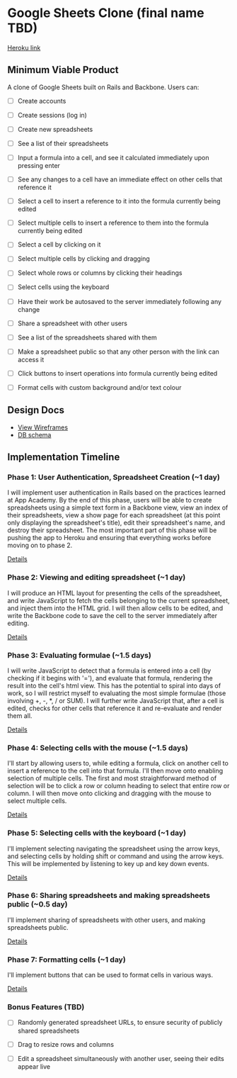 # Google Sheets Clone (final name TBD)

[Heroku link][heroku]

[heroku]: http://google-sheets-clone.herokuapp.com

## Minimum Viable Product
A clone of Google Sheets built on Rails and Backbone. Users can:

- [ ] Create accounts
- [ ] Create sessions (log in)
- [ ] Create new spreadsheets
- [ ] See a list of their spreadsheets
- [ ] Input a formula into a cell, and see it calculated immediately upon pressing enter
- [ ] See any changes to a cell have an immediate effect on other cells that reference it
- [ ] Select a cell to insert a reference to it into the formula currently being edited
- [ ] Select multiple cells to insert a reference to them into the formula currently being edited
- [ ] Select a cell by clicking on it
- [ ] Select multiple cells by clicking and dragging
- [ ] Select whole rows or columns by clicking their headings
- [ ] Select cells using the keyboard
- [ ] Have their work be autosaved to the server immediately following any change
- [ ] Share a spreadsheet with other users
- [ ] See a list of the spreadsheets shared with them
- [ ] Make a spreadsheet public so that any other person with the link can access it
- [ ] Click buttons to insert operations into formula currently being edited
- [ ] Format cells with custom background and/or text colour


## Design Docs
* [View Wireframes][views]
* [DB schema][schema]

[views]: ./docs/views.md
[schema]: ./docs/schema.md

## Implementation Timeline

### Phase 1: User Authentication, Spreadsheet Creation (~1 day)
I will implement user authentication in Rails based on the practices learned at
App Academy. By the end of this phase, users will be able to create spreadsheets using
a simple text form in a Backbone view, view an index of their spreadsheets, view a show page for each spreadsheet (at this point only displaying the spreadsheet's title), edit their spreadsheet's name, and destroy their spreadsheet. The most important part of this phase will
be pushing the app to Heroku and ensuring that everything works before moving on
to phase 2.

[Details][phase-one]

### Phase 2: Viewing and editing spreadsheet (~1 day)
I will produce an HTML layout for presenting the cells of the spreadsheet, and write JavaScript to fetch the cells belonging to the current spreadsheet, and inject them into the HTML grid. I will then allow cells to be edited, and write the Backbone code to save the cell to the server immediately after editing.

[Details][phase-two]

### Phase 3: Evaluating formulae (~1.5 days)
I will write JavaScript to detect that a formula is entered into a cell (by checking if it begins with '='), and evaluate that formula, rendering the result into the cell's html view. This has the potential to spiral into days of work, so I will restrict myself to evaluating the most simple formulae (those involving +, -, *, / or SUM). I will further write JavaScript that, after a cell is edited, checks for other cells that reference it and re-evaluate and render them all.

[Details][phase-three]

### Phase 4: Selecting cells with the mouse (~1.5 days)
I'll start by allowing users to, while editing a formula, click on another cell to insert a reference to the cell into that formula. I'll then move onto enabling selection of multiple cells. The first and most straightforward method of selection will be to click a row or column heading to select that entire row or column. I will then move onto clicking and dragging with the mouse to select multiple cells.

[Details][phase-four]

### Phase 5: Selecting cells with the keyboard (~1 day)
I'll implement selecting navigating the spreadsheet using the arrow keys, and selecting cells by holding shift or command and using the arrow keys. This will be implemented by listening to key up and key down events.

[Details][phase-five]

### Phase 6: Sharing spreadsheets and making spreadsheets public (~0.5 day)
I'll implement sharing of spreadsheets with other users, and making spreadsheets public.

[Details][phase-six]

### Phase 7: Formatting cells (~1 day)
I'll implement buttons that can be used to format cells in various ways.

[Details][phase-seven]

### Bonus Features (TBD)
- [ ] Randomly generated spreadsheet URLs, to ensure security of publicly shared spreadsheets
- [ ] Drag to resize rows and columns
- [ ] Edit a spreadsheet simultaneously with another user, seeing their edits appear live


[phase-one]: ./docs/phases/phase1.md
[phase-two]: ./docs/phases/phase2.md
[phase-three]: ./docs/phases/phase3.md
[phase-four]: ./docs/phases/phase4.md
[phase-five]: ./docs/phases/phase5.md
[phase-six]: ./docs/phases/phase6.md
[phase-seven]: ./docs/phases/phase7.md

